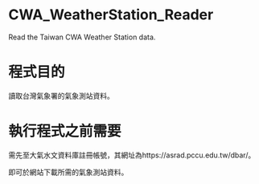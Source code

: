 # CWA_WeatherStation_Reader
Read the Taiwan CWA Weather Station data.

# 程式目的
讀取台灣氣象署的氣象測站資料。

# 執行程式之前需要
需先至大氣水文資料庫註冊帳號，其網址為https://asrad.pccu.edu.tw/dbar/。

即可於網站下載所需的氣象測站資料。
